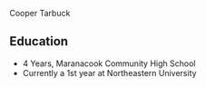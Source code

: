 Cooper Tarbuck

## Education
- 4 Years, Maranacook Community High School
- Currently a 1st year at Northeastern University
